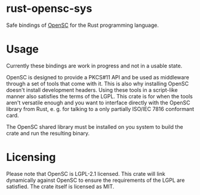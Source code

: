 # rust-opensc-sys
Safe bindings of [OpenSC](https://github.com/OpenSC/OpenSC) for the Rust programming language.

# Usage

Currently these bindings are work in progress and not in a usable state.

OpenSC is designed to provide a PKCS#11 API and be used as middleware through a set of tools that come with it. This is also why installing OpenSC doesn't install development headers. Using these tools in a script-like manner also satisfies the terms of the LGPL. This crate is for when the tools aren't versatile enough and you want to interface directly with the OpenSC library from Rust, e. g. for talking to a only partially ISO/IEC 7816 conformant card.

The OpenSC shared library must be installed on you system to build the crate and run the resulting binary.

# Licensing

Please note that OpenSC is LGPL-2.1 licensed. This crate will link dynamically against OpenSC to ensure the requirements of the LGPL are satisfied. The crate itself is licensed as MIT.
